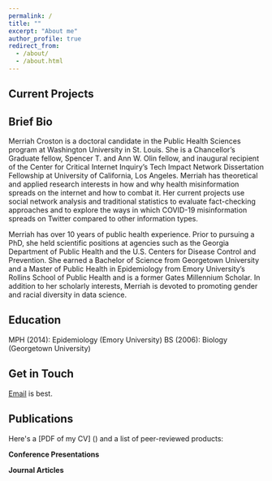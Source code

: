 ```yaml
---
permalink: /
title: ""
excerpt: "About me"
author_profile: true
redirect_from: 
  - /about/
  - /about.html
---
```


Current Projects
------

Brief Bio
------
Merriah Croston is a doctoral candidate in the Public Health Sciences program at Washington University in St. Louis. She is a Chancellor’s Graduate fellow, Spencer T. and Ann W. Olin fellow, and inaugural recipient of the Center for Critical Internet Inquiry’s Tech Impact Network Dissertation Fellowship at University of California, Los Angeles. Merriah has theoretical and applied research interests in how and why health misinformation spreads on the internet and how to combat it. Her current projects use social network analysis and traditional statistics to evaluate fact-checking approaches and to explore the ways in which COVID-19 misinformation spreads on Twitter compared to other information types.

Merriah has over 10 years of public health experience. Prior to pursuing a PhD, she held scientific positions at agencies such as the Georgia Department of Public Health and the U.S. Centers for Disease Control and Prevention. She earned a Bachelor of Science from Georgetown University and a Master of Public Health in Epidemiology from Emory University’s Rollins School of Public Health and is a former Gates Millennium Scholar. In addition to her scholarly interests, Merriah is devoted to promoting gender and racial diversity in data science.

Education
------
MPH (2014): Epidemiology (Emory University)
BS (2006): Biology (Georgetown University)

Get in Touch
------
[Email](mcroston@wustl.edu) is best.

Publications
------
Here's a [PDF of my CV] () and a list of peer-reviewed products:

**Conference Presentations**

**Journal Articles**



